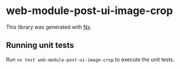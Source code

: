 # web-module-post-ui-image-crop

This library was generated with [Nx](https://nx.dev).

## Running unit tests

Run `nx test web-module-post-ui-image-crop` to execute the unit tests.
